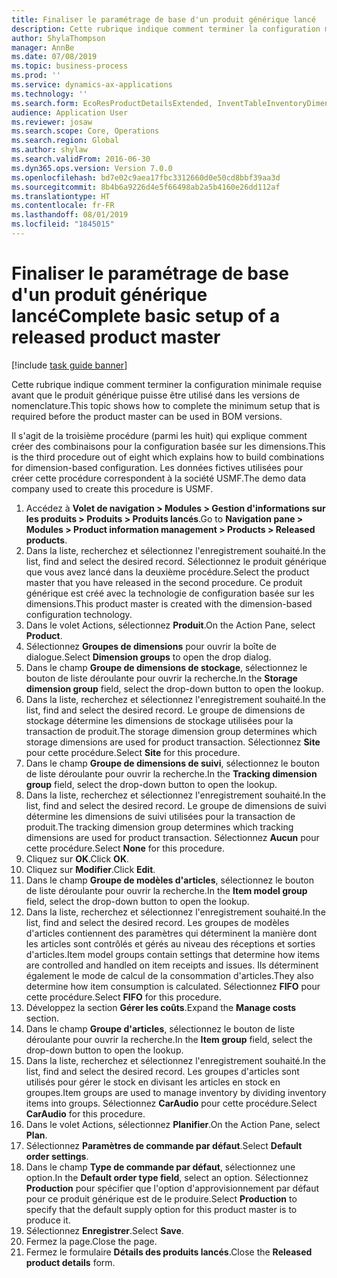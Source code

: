 ```yaml
---
title: Finaliser le paramétrage de base d'un produit générique lancé
description: Cette rubrique indique comment terminer la configuration minimale requise avant que le produit générique puisse être utilisé dans les versions de nomenclature.
author: ShylaThompson
manager: AnnBe
ms.date: 07/08/2019
ms.topic: business-process
ms.prod: ''
ms.service: dynamics-ax-applications
ms.technology: ''
ms.search.form: EcoResProductDetailsExtended, InventTableInventoryDimensionGroups, InventItemOrderSetup
audience: Application User
ms.reviewer: josaw
ms.search.scope: Core, Operations
ms.search.region: Global
ms.author: shylaw
ms.search.validFrom: 2016-06-30
ms.dyn365.ops.version: Version 7.0.0
ms.openlocfilehash: bd7e02c9aea17fbc3312660d0e50cd8bbf39aa3d
ms.sourcegitcommit: 8b4b6a9226d4e5f66498ab2a5b4160e26dd112af
ms.translationtype: HT
ms.contentlocale: fr-FR
ms.lasthandoff: 08/01/2019
ms.locfileid: "1845015"
---
```

# <a name="complete-basic-setup-of-a-released-product-master"></a><span data-ttu-id="b016f-103">Finaliser le paramétrage de base d'un produit générique lancé</span><span class="sxs-lookup"><span data-stu-id="b016f-103">Complete basic setup of a released product master</span></span>

[!include [task guide banner](../../includes/task-guide-banner.md)]

<span data-ttu-id="b016f-104">Cette rubrique indique comment terminer la configuration minimale requise avant que le produit générique puisse être utilisé dans les versions de nomenclature.</span><span class="sxs-lookup"><span data-stu-id="b016f-104">This topic shows how to complete the minimum setup that is required before the product master can be used in BOM versions.</span></span>

<span data-ttu-id="b016f-105">Il s'agit de la troisième procédure (parmi les huit) qui explique comment créer des combinaisons pour la configuration basée sur les dimensions.</span><span class="sxs-lookup"><span data-stu-id="b016f-105">This is the third procedure out of eight which explains how to build combinations for dimension-based configuration.</span></span> <span data-ttu-id="b016f-106">Les données fictives utilisées pour créer cette procédure correspondent à la société USMF.</span><span class="sxs-lookup"><span data-stu-id="b016f-106">The demo data company used to create this procedure is USMF.</span></span>

1. <span data-ttu-id="b016f-107">Accédez à **Volet de navigation > Modules > Gestion d'informations sur les produits > Produits > Produits lancés**.</span><span class="sxs-lookup"><span data-stu-id="b016f-107">Go to **Navigation pane > Modules > Product information management > Products > Released products**.</span></span>
2. <span data-ttu-id="b016f-108">Dans la liste, recherchez et sélectionnez l'enregistrement souhaité.</span><span class="sxs-lookup"><span data-stu-id="b016f-108">In the list, find and select the desired record.</span></span> <span data-ttu-id="b016f-109">Sélectionnez le produit générique que vous avez lancé dans la deuxième procédure.</span><span class="sxs-lookup"><span data-stu-id="b016f-109">Select the product master that you have released in the second procedure.</span></span> <span data-ttu-id="b016f-110">Ce produit générique est créé avec la technologie de configuration basée sur les dimensions.</span><span class="sxs-lookup"><span data-stu-id="b016f-110">This product master is created with the dimension-based configuration technology.</span></span>  
3. <span data-ttu-id="b016f-111">Dans le volet Actions, sélectionnez **Produit**.</span><span class="sxs-lookup"><span data-stu-id="b016f-111">On the Action Pane, select **Product**.</span></span>
4. <span data-ttu-id="b016f-112">Sélectionnez **Groupes de dimensions** pour ouvrir la boîte de dialogue.</span><span class="sxs-lookup"><span data-stu-id="b016f-112">Select **Dimension groups** to open the drop dialog.</span></span>
5. <span data-ttu-id="b016f-113">Dans le champ **Groupe de dimensions de stockage**, sélectionnez le bouton de liste déroulante pour ouvrir la recherche.</span><span class="sxs-lookup"><span data-stu-id="b016f-113">In the **Storage dimension group** field, select the drop-down button to open the lookup.</span></span>
6. <span data-ttu-id="b016f-114">Dans la liste, recherchez et sélectionnez l'enregistrement souhaité.</span><span class="sxs-lookup"><span data-stu-id="b016f-114">In the list, find and select the desired record.</span></span> <span data-ttu-id="b016f-115">Le groupe de dimensions de stockage détermine les dimensions de stockage utilisées pour la transaction de produit.</span><span class="sxs-lookup"><span data-stu-id="b016f-115">The storage dimension group determines which storage dimensions are used for product transaction.</span></span> <span data-ttu-id="b016f-116">Sélectionnez **Site** pour cette procédure.</span><span class="sxs-lookup"><span data-stu-id="b016f-116">Select **Site** for this procedure.</span></span>  
7. <span data-ttu-id="b016f-117">Dans le champ **Groupe de dimensions de suivi**, sélectionnez le bouton de liste déroulante pour ouvrir la recherche.</span><span class="sxs-lookup"><span data-stu-id="b016f-117">In the **Tracking dimension group** field, select the drop-down button to open the lookup.</span></span>
8. <span data-ttu-id="b016f-118">Dans la liste, recherchez et sélectionnez l'enregistrement souhaité.</span><span class="sxs-lookup"><span data-stu-id="b016f-118">In the list, find and select the desired record.</span></span> <span data-ttu-id="b016f-119">Le groupe de dimensions de suivi détermine les dimensions de suivi utilisées pour la transaction de produit.</span><span class="sxs-lookup"><span data-stu-id="b016f-119">The tracking dimension group determines which tracking dimensions are used for product transaction.</span></span> <span data-ttu-id="b016f-120">Sélectionnez **Aucun** pour cette procédure.</span><span class="sxs-lookup"><span data-stu-id="b016f-120">Select **None** for this procedure.</span></span>  
9. <span data-ttu-id="b016f-121">Cliquez sur **OK**.</span><span class="sxs-lookup"><span data-stu-id="b016f-121">Click **OK**.</span></span>
10. <span data-ttu-id="b016f-122">Cliquez sur **Modifier**.</span><span class="sxs-lookup"><span data-stu-id="b016f-122">Click **Edit**.</span></span>
11. <span data-ttu-id="b016f-123">Dans le champ **Groupe de modèles d'articles**, sélectionnez le bouton de liste déroulante pour ouvrir la recherche.</span><span class="sxs-lookup"><span data-stu-id="b016f-123">In the **Item model group** field, select the drop-down button to open the lookup.</span></span>
12. <span data-ttu-id="b016f-124">Dans la liste, recherchez et sélectionnez l'enregistrement souhaité.</span><span class="sxs-lookup"><span data-stu-id="b016f-124">In the list, find and select the desired record.</span></span> <span data-ttu-id="b016f-125">Les groupes de modèles d'articles contiennent des paramètres qui déterminent la manière dont les articles sont contrôlés et gérés au niveau des réceptions et sorties d'articles.</span><span class="sxs-lookup"><span data-stu-id="b016f-125">Item model groups contain settings that determine how items are controlled and handled on item receipts and issues.</span></span> <span data-ttu-id="b016f-126">Ils déterminent également le mode de calcul de la consommation d'articles.</span><span class="sxs-lookup"><span data-stu-id="b016f-126">They also determine how item consumption is calculated.</span></span> <span data-ttu-id="b016f-127">Sélectionnez **FIFO** pour cette procédure.</span><span class="sxs-lookup"><span data-stu-id="b016f-127">Select **FIFO** for this procedure.</span></span>  
13. <span data-ttu-id="b016f-128">Développez la section **Gérer les coûts**.</span><span class="sxs-lookup"><span data-stu-id="b016f-128">Expand the **Manage costs** section.</span></span>
14. <span data-ttu-id="b016f-129">Dans le champ **Groupe d'articles**, sélectionnez le bouton de liste déroulante pour ouvrir la recherche.</span><span class="sxs-lookup"><span data-stu-id="b016f-129">In the **Item group** field, select the drop-down button to open the lookup.</span></span>
15. <span data-ttu-id="b016f-130">Dans la liste, recherchez et sélectionnez l'enregistrement souhaité.</span><span class="sxs-lookup"><span data-stu-id="b016f-130">In the list, find and select the desired record.</span></span> <span data-ttu-id="b016f-131">Les groupes d'articles sont utilisés pour gérer le stock en divisant les articles en stock en groupes.</span><span class="sxs-lookup"><span data-stu-id="b016f-131">Item groups are used to manage inventory by dividing inventory items into groups.</span></span> <span data-ttu-id="b016f-132">Sélectionnez **CarAudio** pour cette procédure.</span><span class="sxs-lookup"><span data-stu-id="b016f-132">Select **CarAudio** for this procedure.</span></span>  
16. <span data-ttu-id="b016f-133">Dans le volet Actions, sélectionnez **Planifier**.</span><span class="sxs-lookup"><span data-stu-id="b016f-133">On the Action Pane, select **Plan**.</span></span>
17. <span data-ttu-id="b016f-134">Sélectionnez **Paramètres de commande par défaut**.</span><span class="sxs-lookup"><span data-stu-id="b016f-134">Select **Default order settings**.</span></span>
18. <span data-ttu-id="b016f-135">Dans le champ **Type de commande par défaut**, sélectionnez une option.</span><span class="sxs-lookup"><span data-stu-id="b016f-135">In the **Default order type field**, select an option.</span></span> <span data-ttu-id="b016f-136">Sélectionnez **Production** pour spécifier que l'option d'approvisionnement par défaut pour ce produit générique est de le produire.</span><span class="sxs-lookup"><span data-stu-id="b016f-136">Select **Production** to specify that the default supply option for this product master is to produce it.</span></span>  
19. <span data-ttu-id="b016f-137">Sélectionnez **Enregistrer**.</span><span class="sxs-lookup"><span data-stu-id="b016f-137">Select **Save**.</span></span>
20. <span data-ttu-id="b016f-138">Fermez la page.</span><span class="sxs-lookup"><span data-stu-id="b016f-138">Close the page.</span></span>
21. <span data-ttu-id="b016f-139">Fermez le formulaire **Détails des produits lancés**.</span><span class="sxs-lookup"><span data-stu-id="b016f-139">Close the **Released product details** form.</span></span>

